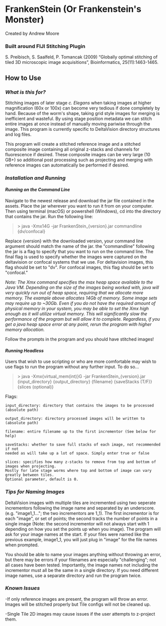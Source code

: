 # **FrankenStein (Or Frankenstein's Monster)**

Created by Andrew Moore

### **Built around FIJI Stitching Plugin** 
S. Preibisch, S. Saalfeld, P. Tomancak (2009) “Globally optimal stitching of tiled 3D microscopic image acquisitions”, Bioinformatics, 25(11):1463-1465.


## **How to Use**

### ***What is this for?***

Stitching images of later stage *c. Elegans* when taking images at higher magnification (60x or 100x) can become very tedious if done completely by hand. Because of the worm's shape, taking grid style images for merging is inefficient and wasteful. By using stage position metadata we can stitch entire images at once instead of manually moving pariwise through the image. This program is currently specific to DeltaVision directory structures and log files.

This program will create a stitched reference image and a stitched composite image containing all original z-stacks and channels for fluorescence if desired. These composite images can be very large (10 GB+) so additional post processing such as projecting and merging with reference images can automatically be performed if desired. 

### *Installation and Running*

#### *Running on the Command Line*

Navigate to the newest release and download the jar file contained in the assets. Place the jar wherever you want to run it from on your computer. Then using terminal (macOS) or powershell (Windows), cd into the directory that contains the jar. Run the following line:

> \> java -Xmx14G -jar FrankenStein_{version}.jar commandline {dv/confocal}

Replace {version} with the downloaded version, your command line argument should match the name of the jar. the "commandline" following the jar is a flag to specify that you want to run on the command line. The final flag is used to specify whether the images were captured on the deltavision or confocal systems that we use. For deltavision images, this flag should be set to "dv". For confocal images, this flag should be set to "confocal."

*Note: The Xmx command specifies the max heap space available to the Java VM. Depending on the size of the images being worked with, java will very quickly run out of heap space, requiring that we allocate more memory. The example above allocates 14Gb of memory. Some image sets may require up to ~30Gb. Even if you do not have the required amount of physical memory in your system, you may be able to set the Xmx high enough as it will utilize virtual memory. This will significantly slow the performance of the program but will allow it to complete. Regardless, if you get a java heap space error at any point, rerun the program with higher memory allocation.*

Follow the prompts in the program and you should have stitched images!

#### *Running Headless*

Users that wish to use scripting or who are more comfortable may wish to use flags to run the program without any further input. To do so...

> \> java -Xmx{virtual_mem(int)}G -jar FrankenStein_{version}.jar {input_directory} {output_directory} {filename} {saveStacks (T/F)} {slices (optional)}

Flags:

    input_directory: directory that contains the images to be processed (absolute path)
    
    output_directory: directory processed images will be written to (absolute path)
    
    filename: entire filename up to the first incrementor (See below for help)
    
    saveStacks: whether to save full stacks of each image, not recommended if not 
    needed as will take up a lot of space. Simply enter true or false
    
    slices: specifies how many z-stacks to remove from top and bottom of images when projecting. 
    Mostly for late stage worms where top and bottom of image can vary greatly between tiles. 
    Optional parameter, default is 0.

### *Tips for Naming Images*

DeltaVision images with multiple tiles are incremented using two seperate incrementors following the image name and separated by an underscore. (e.g. "image1_1..."; the two incrementors are 1_1). The first incrementor is for each "image", or set of points; the second tracks the number of points in a single image (Note: the second incrementor will not always start with 1 depending on how you set the points up when you image). The program will ask for your image names at the start. If your files were named like the previous example, image1_1, you will just plug in "image" for the file names when prompted.

You should be able to name your images anything without throwing an error, but there may be errors if your filenames are especially "challenging"; not all cases have been tested. Importantly, the image names not including the incrementor must all be the same in a single directory. If you need different image names, use a separate directory and run the program twice.

### *Known Issues*

-If only reference images are present, the program will throw an error. Images will be stitched properly but Tile configs will not be cleaned up.

-Single Tile 2D images may cause issues if the user attempts to z-project them.
